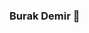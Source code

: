 ### Burak Demir 👋

<!--
**brakdemir/brakdemir** is a ✨ _special_ ✨ repository because its `README.md` (this file) appears on your GitHub profile.

Here are some ideas to get you started:
CSS3 HTML5 JavaScript C++ C AWS Docker PHP MySQL Python Nginx Kubernetes Bash Raspberry Pi Elastic Search XAMPP Linux Jenkins Git RabbitMQ Arduino WordPress GraphQL Ansible Node.js GCP Redis Grafana Maria DB Unity XAML Ruby Java Terraform Go PostgreSQL TensorFlow Photoshop Kibana PowerShell GitLab Salesforce Azure Ruby on Rails MongoDB
- 🔭 I’m currently working on ...
- 🌱 I’m currently learning ...
- 👯 I’m looking to collaborate on ...
- 🤔 I’m looking for help with ...
- 💬 Ask me about ...
- 📫 How to reach me: ...
- 😄 Pronouns: ...
- ⚡ Fun fact: ...
-->
